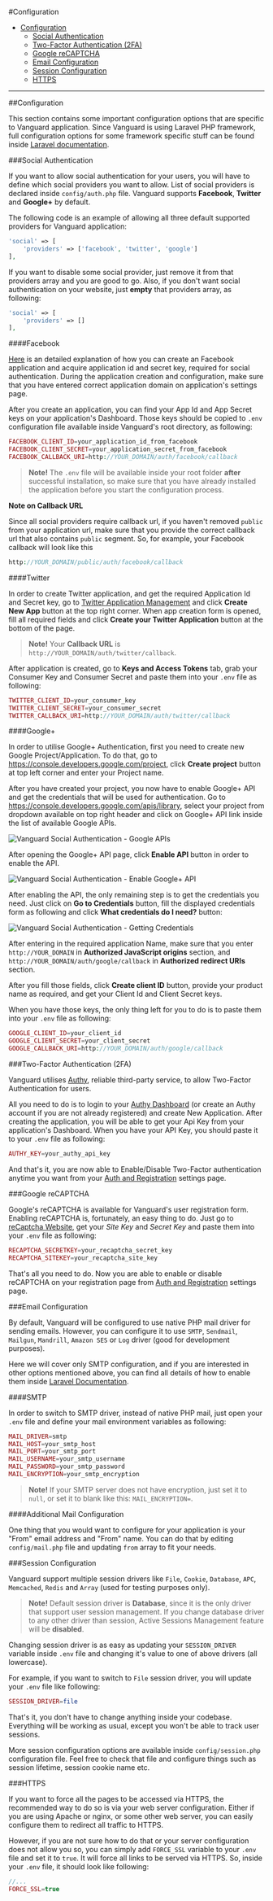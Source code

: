 #Configuration

* [Configuration](#configuration)
	* [Social Authentication](#social-authentication)
	* [Two-Factor Authentication (2FA)](#two-factor-auth)
	* [Google reCAPTCHA](#recaptcha)
	* [Email Configuration](#email-configuration)
	* [Session Configuration](#session-configuration)
	* [HTTPS](#https)

---

<a name="configuration"></a>
##Configuration

This section contains some important configuration options that are specific to Vanguard application. Since Vanguard is using Laravel PHP framework, full configuration options for some framework specific stuff can be found inside [Laravel documentation](https://laravel.com/docs/5.3/configuration). 

<a name="social-authentication"></a>
###Social Authentication

If you want to allow social authentication for your users, you will have to define which social providers you want to allow. List of social providers is declared inside `config/auth.php` file.  Vanguard supports **Facebook**, **Twitter** and **Google+** by default.

 The following code is an example of allowing all three default supported providers for Vanguard application:

```php
'social' => [
    'providers' => ['facebook', 'twitter', 'google']
],
```
If you want to disable some social provider, just remove it from that providers array and you are good to go. Also, if you don't want social authentication on your website, just **empty** that providers array, as following:

```php
'social' => [
    'providers' => []
],
```

####Facebook

[Here](https://developers.facebook.com/docs/apps/register) is an detailed explanation of how you can create an Facebook application and acquire application id and secret key, required for social authentication. During the application creation and configuration, make sure that you have entered correct application domain on application's settings page.

After you create an application, you can find your App Id and App Secret keys on your application's Dashboard. Those keys should be copied to `.env` configuration file available inside Vanguard's root directory, as following:

```php
FACEBOOK_CLIENT_ID=your_application_id_from_facebook
FACEBOOK_CLIENT_SECRET=your_application_secret_from_facebook
FACEBOOK_CALLBACK_URI=http://YOUR_DOMAIN/auth/facebook/callback
```

>**Note!** The `.env` file will be available inside your root folder **after** successful installation, so make sure that you have already installed the application before you start the configuration process.

**Note on Callback URL**

Since all social providers require callback url, if you haven't removed `public` from your application url, make sure that you provide the correct callback url that also contains
`public` segment. So, for example, your Facebook callback will look like this

```php
http://YOUR_DOMAIN/public/auth/facebook/callback
```


####Twitter

In order to create Twitter application, and get the required Application Id and Secret key, go to [Twitter Application Management](https://apps.twitter.com/) and click **Create New App** button at the top right corner. 
When app creation form is opened, fill all required fields and click **Create your Twitter Application** button at the bottom of the page.

>**Note!** Your **Callback URL** is `http://YOUR_DOMAIN/auth/twitter/callback`.

After application is created, go to **Keys and Access Tokens** tab, grab your Consumer Key and Consumer Secret and paste them into your `.env` file as following:

```php
TWITTER_CLIENT_ID=your_consumer_key
TWITTER_CLIENT_SECRET=your_consumer_secret
TWITTER_CALLBACK_URI=http://YOUR_DOMAIN/auth/twitter/callback
```

####Google+

In order to utilise Google+ Authentication, first you need to create new Google Project/Application. To do that, go to https://console.developers.google.com/project, click **Create project** button at top left corner and enter your Project name.

After you have created your project, you now have to enable Google+ API and get the credentials that will be used for authentication. Go to https://console.developers.google.com/apis/library, select your project from dropdown available on top right header and click on Google+ API link inside the list of available Google APIs.

![Vanguard Social Authentication - Google APIs](assets/img/g_plus_api.png)

After opening the Google+ API page, click **Enable API** button in order to enable the API.

![Vanguard Social Authentication - Enable Google+ API](assets/img/g_plus_api_enable.png)

After enabling the API, the only remaining step is to get the credentials you need. Just click on **Go to Credentials** button, fill the displayed credentials form as following and click **What credentials do I need?** button:

![Vanguard Social Authentication - Getting Credentials](assets/img/g_plus_api_credentials1.png)

After entering in the required application Name, make sure that you enter `http://YOUR_DOMAIN` in **Authorized JavaScript origins** section, and `http://YOUR_DOMAIN/auth/google/callback` in **Authorized redirect URIs** section. 

After you fill those fields, click **Create client ID** button, provide your product name as required, and get your Client Id and Client Secret keys.

When you have those keys, the only thing left for you to do is to paste them into your `.env` file as following:

```php
GOOGLE_CLIENT_ID=your_client_id
GOOGLE_CLIENT_SECRET=your_client_secret
GOOGLE_CALLBACK_URI=http://YOUR_DOMAIN/auth/google/callback
```

<a name="two-factor-auth"></a>
###Two-Factor Authentication (2FA)

Vanguard utilises [Authy](https://www.authy.com/), reliable third-party service, to allow Two-Factor Authentication for users. 

All you need to do is to login to your [Authy Dashboard](https://dashboard.authy.com/signin) (or create an Authy account if you are not already registered) and create New Application. After creating the application, you will be able to get your Api Key from your application's Dashboard. When you have your API Key, you should paste it to your `.env` file as following:

```php
AUTHY_KEY=your_authy_api_key
```

And that's it, you are now able to Enable/Disable Two-Factor authentication anytime you want from your [Auth and Registration](settings/authentication.html#two-factor-token) settings page.

<a name="recaptcha"></a>
###Google reCAPTCHA

Google's reCAPTCHA is available for Vanguard's user registration form. Enabling reCAPTCHA is, fortunately, an easy thing to do. Just go to [reCaptcha Website](https://www.google.com/recaptcha/intro/index.html), get your _Site Key_ and _Secret Key_ and paste them into your `.env` file as following:

```php
RECAPTCHA_SECRETKEY=your_recaptcha_secret_key
RECAPTCHA_SITEKEY=your_recaptcha_site_key
```

That's all you need to do. Now you are able to enable or disable reCAPTCHA on your registration page from  [Auth and Registration](settings.html#auth) settings page.

<a name="email-configuration"></a>
###Email Configuration

By default, Vanguard will be configured to use native PHP mail driver for sending emails. However, you can configure it to use `SMTP`,  `Sendmail`,  `Mailgun`, `Mandrill`, `Amazon SES` or `Log` driver (good for development purposes).

Here we will cover only SMTP configuration, and if you are interested in other options mentioned above, you can find all details of how to enable them inside [Laravel Documentation](https://laravel.com/docs/5.3/mail#introduction).

####SMTP

In order to switch to SMTP driver, instead of native PHP mail, just open your `.env` file and define your mail environment variables as following:

```php
MAIL_DRIVER=smtp
MAIL_HOST=your_smtp_host
MAIL_PORT=your_smtp_port
MAIL_USERNAME=your_smtp_username
MAIL_PASSWORD=your_smtp_password
MAIL_ENCRYPTION=your_smtp_encryption
```

>**Note!** If your SMTP server does not have encryption, just set it to `null`, or set it to blank like this: `MAIL_ENCRYPTION=`.

####Additional Mail Configuration

One thing that you would want to configure for your application is your "From" email address and "From" name. You can do that by editing `config/mail.php` file and updating `from` array to fit your needs.

<a name="session-configuration"></a>
###Session Configuration

Vanguard support multiple session drivers like `File`, `Cookie`, `Database`, `APC`, `Memcached`, `Redis` and `Array` (used for testing purposes only).  

> **Note!** Default session driver is **Database**, since it is the only driver that support user session management. If you change database driver to any other driver than session, Active Sessions Management feature will be **disabled**.

Changing session driver is as easy as updating your `SESSION_DRIVER` variable inside `.env` file and changing it's value to one of above drivers (all lowercase). 

For example, if you want to switch to `File` session driver, you will update your `.env` file like following:

```php
SESSION_DRIVER=file
```

That's it, you don't have to change anything inside your codebase. Everything will be working as usual, except you won't be able to track user sessions.

More session configuration options are available inside `config/session.php` configuration file. Feel free to check that file and configure things such as session lifetime, session cookie name etc.

<a name="https"></a>
###HTTPS

If you want to force all the pages to be accessed via HTTPS, the recommended way to do so is via your web server configuration. Either if you are using Apache or nginx, or some other web server, you can easily configure them to redirect all traffic to HTTPS.

However, if you are not sure how to do that or your server configuration does not allow you so, you can simply add `FORCE_SSL` variable to your `.env` file and set it to `true`. It will force all links to be served via HTTPS.
So, inside your `.env` file, it should look like following:

```php
//... 
FORCE_SSL=true
```